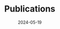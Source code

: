 ---
date: "2024-05-19"
title: Publications
type: landing

design:
  spacing: 2rem
sections:
- block: markdown
  id: section-1
  content:
    title: A map of my publications
    text: <iframe width=100% height="630" name="iframe" allowfullscreen=true  src="https://ramirocrego.github.io/PapersMap//" style="solid black"></iframe>
  design:
    columns: '1'
    spacing:
          margin:
          - 0
          - 0
          - 0
          - 0
          padding:
          - 1rem

- block: collection
  content:
    count: 10
    filters:
      folders:
      - papers
    text: 
    title: Peer-reviewed articles
  design:
    columns: 1
    fill_image: true
    view: compact
    
- block: collection
  content:
    count: 5
    filters:
      folders:
      - books
    text: 
    title: Books and book chapters
  design:
    columns: 1
    fill_image: true
    view: compact
    
- block: collection
  content:
    count: 3
    filters:
      folders:
      - posters
    text: Posters presented at conferences
    title: Posters
  design:
    columns: 3
    fill_image: false
    view: compact

- block: markdown
  id: section-2
  content:
    title: "Google Scholar Metrics"
    text: <table id="gsc_rsb_st"><thead><tr><th class="gsc_rsb_sth"></th><th class="gsc_rsb_sth">All</th><th class="gsc_rsb_sth">Since 2019</th></tr></thead><tbody><tr><td class="gsc_rsb_sc1"><a href="javascript:void(0)" class="gsc_rsb_f gs_ibl">Citations</a></td><td class="gsc_rsb_std">674</td><td class="gsc_rsb_std">568</td></tr><tr><td class="gsc_rsb_sc1"><a href="javascript:void(0)" class="gsc_rsb_f gs_ibl">h-index</a></td><td class="gsc_rsb_std">17</td><td class="gsc_rsb_std">16</td></tr><tr><td class="gsc_rsb_sc1"><a href="javascript:void(0)" class="gsc_rsb_f gs_ibl">i10-index</a></td><td class="gsc_rsb_std">23</td><td class="gsc_rsb_std">21</td></tr></tbody></table>
---